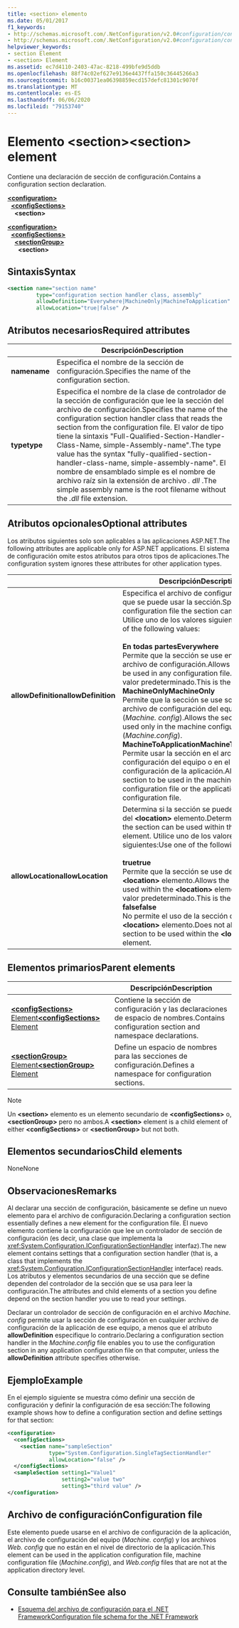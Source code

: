 ```yaml
---
title: <section> elemento
ms.date: 05/01/2017
f1_keywords:
- http://schemas.microsoft.com/.NetConfiguration/v2.0#configuration/configSections/section
- http://schemas.microsoft.com/.NetConfiguration/v2.0#configuration/configSections/sectionGroup/section
helpviewer_keywords:
- section Element
- <section> Element
ms.assetid: ec7d4110-2403-47ac-8218-499bfe9d5ddb
ms.openlocfilehash: 88f74c02ef627e9136e4437ffa150c36445266a3
ms.sourcegitcommit: b16c00371ea06398859ecd157defc81301c9070f
ms.translationtype: MT
ms.contentlocale: es-ES
ms.lasthandoff: 06/06/2020
ms.locfileid: "79153740"
---
```

# <a name="section-element"></a><span data-ttu-id="4041a-102">Elemento \<section></span><span class="sxs-lookup"><span data-stu-id="4041a-102">\<section> element</span></span>

<span data-ttu-id="4041a-103">Contiene una declaración de sección de configuración.</span><span class="sxs-lookup"><span data-stu-id="4041a-103">Contains a configuration section declaration.</span></span>

[**\<configuration>**](configuration-element.md)\
&nbsp;&nbsp;[**\<configSections>**](configsections-element-for-configuration.md)\
&nbsp;&nbsp;&nbsp;&nbsp;**\<section>**

[**\<configuration>**](configuration-element.md)\
&nbsp;&nbsp;[**\<configSections>**](configsections-element-for-configuration.md)\
&nbsp;&nbsp;&nbsp;&nbsp;[**\<sectionGroup>**](sectiongroup-element-for-configsections.md)\
&nbsp;&nbsp;&nbsp;&nbsp;&nbsp;&nbsp;**\<section>**

## <a name="syntax"></a><span data-ttu-id="4041a-104">Sintaxis</span><span class="sxs-lookup"><span data-stu-id="4041a-104">Syntax</span></span>

```xml
<section name="section name"
         type="configuration section handler class, assembly"
         allowDefinition="Everywhere|MachineOnly|MachineToApplication"
         allowLocation="true|false" />
```

## <a name="required-attributes"></a><span data-ttu-id="4041a-105">Atributos necesarios</span><span class="sxs-lookup"><span data-stu-id="4041a-105">Required attributes</span></span>

|           | <span data-ttu-id="4041a-106">Descripción</span><span class="sxs-lookup"><span data-stu-id="4041a-106">Description</span></span> |
| --------- | ----------- |
| <span data-ttu-id="4041a-107">**name**</span><span class="sxs-lookup"><span data-stu-id="4041a-107">**name**</span></span>  | <span data-ttu-id="4041a-108">Especifica el nombre de la sección de configuración.</span><span class="sxs-lookup"><span data-stu-id="4041a-108">Specifies the name of the configuration section.</span></span> |
| <span data-ttu-id="4041a-109">**type**</span><span class="sxs-lookup"><span data-stu-id="4041a-109">**type**</span></span>  | <span data-ttu-id="4041a-110">Especifica el nombre de la clase de controlador de la sección de configuración que lee la sección del archivo de configuración.</span><span class="sxs-lookup"><span data-stu-id="4041a-110">Specifies the name of the configuration section handler class that reads the section from the configuration file.</span></span> <span data-ttu-id="4041a-111">El valor de tipo tiene la sintaxis "Full-Qualified-Section-Handler-Class-Name, simple-Assembly-name".</span><span class="sxs-lookup"><span data-stu-id="4041a-111">The type value has the syntax "fully-qualified-section-handler-class-name, simple-assembly-name".</span></span> <span data-ttu-id="4041a-112">El nombre de ensamblado simple es el nombre de archivo raíz sin la extensión de archivo *. dll* .</span><span class="sxs-lookup"><span data-stu-id="4041a-112">The simple assembly name is the root filename without the *.dll* file extension.</span></span> |

## <a name="optional-attributes"></a><span data-ttu-id="4041a-113">Atributos opcionales</span><span class="sxs-lookup"><span data-stu-id="4041a-113">Optional attributes</span></span>

<span data-ttu-id="4041a-114">Los atributos siguientes solo son aplicables a las aplicaciones ASP.NET.</span><span class="sxs-lookup"><span data-stu-id="4041a-114">The following attributes are applicable only for ASP.NET applications.</span></span> <span data-ttu-id="4041a-115">El sistema de configuración omite estos atributos para otros tipos de aplicaciones.</span><span class="sxs-lookup"><span data-stu-id="4041a-115">The configuration system ignores these attributes for other application types.</span></span>

|                     | <span data-ttu-id="4041a-116">Descripción</span><span class="sxs-lookup"><span data-stu-id="4041a-116">Description</span></span> |
| ------------------- | ----------- |
| <span data-ttu-id="4041a-117">**allowDefinition**</span><span class="sxs-lookup"><span data-stu-id="4041a-117">**allowDefinition**</span></span> | <span data-ttu-id="4041a-118">Especifica el archivo de configuración en el que se puede usar la sección.</span><span class="sxs-lookup"><span data-stu-id="4041a-118">Specifies which configuration file the section can be used in.</span></span> <span data-ttu-id="4041a-119">Utilice uno de los valores siguientes:</span><span class="sxs-lookup"><span data-stu-id="4041a-119">Use one of the following values:</span></span><br><br><span data-ttu-id="4041a-120">**En todas partes**</span><span class="sxs-lookup"><span data-stu-id="4041a-120">**Everywhere**</span></span><br><span data-ttu-id="4041a-121">Permite que la sección se use en cualquier archivo de configuración.</span><span class="sxs-lookup"><span data-stu-id="4041a-121">Allows the section to be used in any configuration file.</span></span> <span data-ttu-id="4041a-122">Este es el valor predeterminado.</span><span class="sxs-lookup"><span data-stu-id="4041a-122">This is the default.</span></span><br><span data-ttu-id="4041a-123">**MachineOnly**</span><span class="sxs-lookup"><span data-stu-id="4041a-123">**MachineOnly**</span></span><br><span data-ttu-id="4041a-124">Permite que la sección se use solo en el archivo de configuración del equipo (*Machine. config*).</span><span class="sxs-lookup"><span data-stu-id="4041a-124">Allows the section to be used only in the machine configuration file (*Machine.config*).</span></span><br><span data-ttu-id="4041a-125">**MachineToApplication**</span><span class="sxs-lookup"><span data-stu-id="4041a-125">**MachineToApplication**</span></span><br><span data-ttu-id="4041a-126">Permite usar la sección en el archivo de configuración del equipo o en el archivo de configuración de la aplicación.</span><span class="sxs-lookup"><span data-stu-id="4041a-126">Allows the section to be used in the machine configuration file or the application configuration file.</span></span> |
| <span data-ttu-id="4041a-127">**allowLocation**</span><span class="sxs-lookup"><span data-stu-id="4041a-127">**allowLocation**</span></span>   | <span data-ttu-id="4041a-128">Determina si la sección se puede usar dentro del **\<location>** elemento.</span><span class="sxs-lookup"><span data-stu-id="4041a-128">Determines whether the section can be used within the **\<location>** element.</span></span> <span data-ttu-id="4041a-129">Utilice uno de los valores siguientes:</span><span class="sxs-lookup"><span data-stu-id="4041a-129">Use one of the following values:</span></span><br><br><span data-ttu-id="4041a-130">**true**</span><span class="sxs-lookup"><span data-stu-id="4041a-130">**true**</span></span><br><span data-ttu-id="4041a-131">Permite que la sección se use dentro del **\<location>** elemento.</span><span class="sxs-lookup"><span data-stu-id="4041a-131">Allows the section to be used within the **\<location>** element.</span></span> <span data-ttu-id="4041a-132">Este es el valor predeterminado.</span><span class="sxs-lookup"><span data-stu-id="4041a-132">This is the default.</span></span><br><span data-ttu-id="4041a-133">**false**</span><span class="sxs-lookup"><span data-stu-id="4041a-133">**false**</span></span><br><span data-ttu-id="4041a-134">No permite el uso de la sección dentro del **\<location>** elemento.</span><span class="sxs-lookup"><span data-stu-id="4041a-134">Does not allow the section to be used within the **\<location>** element.</span></span> |

## <a name="parent-elements"></a><span data-ttu-id="4041a-135">Elementos primarios</span><span class="sxs-lookup"><span data-stu-id="4041a-135">Parent elements</span></span>

|     | <span data-ttu-id="4041a-136">Descripción</span><span class="sxs-lookup"><span data-stu-id="4041a-136">Description</span></span> |
| --- | ----------- |
| [<span data-ttu-id="4041a-137">**\<configSections>** Element</span><span class="sxs-lookup"><span data-stu-id="4041a-137">**\<configSections>** Element</span></span>](configsections-element-for-configuration.md) | <span data-ttu-id="4041a-138">Contiene la sección de configuración y las declaraciones de espacio de nombres.</span><span class="sxs-lookup"><span data-stu-id="4041a-138">Contains configuration section and namespace declarations.</span></span> |
| [<span data-ttu-id="4041a-139">**\<sectionGroup>** Element</span><span class="sxs-lookup"><span data-stu-id="4041a-139">**\<sectionGroup>** Element</span></span>](sectiongroup-element-for-configsections.md) | <span data-ttu-id="4041a-140">Define un espacio de nombres para las secciones de configuración.</span><span class="sxs-lookup"><span data-stu-id="4041a-140">Defines a namespace for configuration sections.</span></span> |

> [!NOTE]
> <span data-ttu-id="4041a-141">Un **\<section>** elemento es un elemento secundario de **\<configSections>** o, **\<sectionGroup>** pero no ambos.</span><span class="sxs-lookup"><span data-stu-id="4041a-141">A **\<section>** element is a child element of either **\<configSections>** or **\<sectionGroup>** but not both.</span></span>

## <a name="child-elements"></a><span data-ttu-id="4041a-142">Elementos secundarios</span><span class="sxs-lookup"><span data-stu-id="4041a-142">Child elements</span></span>

<span data-ttu-id="4041a-143">None</span><span class="sxs-lookup"><span data-stu-id="4041a-143">None</span></span>

## <a name="remarks"></a><span data-ttu-id="4041a-144">Observaciones</span><span class="sxs-lookup"><span data-stu-id="4041a-144">Remarks</span></span>

<span data-ttu-id="4041a-145">Al declarar una sección de configuración, básicamente se define un nuevo elemento para el archivo de configuración.</span><span class="sxs-lookup"><span data-stu-id="4041a-145">Declaring a configuration section essentially defines a new element for the configuration file.</span></span> <span data-ttu-id="4041a-146">El nuevo elemento contiene la configuración que lee un controlador de sección de configuración (es decir, una clase que implementa la <xref:System.Configuration.IConfigurationSectionHandler> interfaz).</span><span class="sxs-lookup"><span data-stu-id="4041a-146">The new element contains settings that a configuration section handler (that is, a class that implements the <xref:System.Configuration.IConfigurationSectionHandler> interface) reads.</span></span> <span data-ttu-id="4041a-147">Los atributos y elementos secundarios de una sección que se define dependen del controlador de la sección que se usa para leer la configuración.</span><span class="sxs-lookup"><span data-stu-id="4041a-147">The attributes and child elements of a section you define depend on the section handler you use to read your settings.</span></span>

<span data-ttu-id="4041a-148">Declarar un controlador de sección de configuración en el archivo *Machine. config* permite usar la sección de configuración en cualquier archivo de configuración de la aplicación de ese equipo, a menos que el atributo **allowDefinition** especifique lo contrario.</span><span class="sxs-lookup"><span data-stu-id="4041a-148">Declaring a configuration section handler in the *Machine.config* file enables you to use the configuration section in any application configuration file on that computer, unless the **allowDefinition** attribute specifies otherwise.</span></span>

## <a name="example"></a><span data-ttu-id="4041a-149">Ejemplo</span><span class="sxs-lookup"><span data-stu-id="4041a-149">Example</span></span>

<span data-ttu-id="4041a-150">En el ejemplo siguiente se muestra cómo definir una sección de configuración y definir la configuración de esa sección:</span><span class="sxs-lookup"><span data-stu-id="4041a-150">The following example shows how to define a configuration section and define settings for that section:</span></span>

```xml
<configuration>
  <configSections>
    <section name="sampleSection"
             type="System.Configuration.SingleTagSectionHandler"
             allowLocation="false" />
  </configSections>
  <sampleSection setting1="Value1"
                 setting2="value two"
                 setting3="third value" />
</configuration>
```

## <a name="configuration-file"></a><span data-ttu-id="4041a-151">Archivo de configuración</span><span class="sxs-lookup"><span data-stu-id="4041a-151">Configuration file</span></span>

<span data-ttu-id="4041a-152">Este elemento puede usarse en el archivo de configuración de la aplicación, el archivo de configuración del equipo (*Machine. config*) y los archivos *Web. config* que no están en el nivel de directorio de la aplicación.</span><span class="sxs-lookup"><span data-stu-id="4041a-152">This element can be used in the application configuration file, machine configuration file (*Machine.config*), and *Web.config* files that are not at the application directory level.</span></span>

## <a name="see-also"></a><span data-ttu-id="4041a-153">Consulte también</span><span class="sxs-lookup"><span data-stu-id="4041a-153">See also</span></span>

- [<span data-ttu-id="4041a-154">Esquema del archivo de configuración para el .NET Framework</span><span class="sxs-lookup"><span data-stu-id="4041a-154">Configuration file schema for the .NET Framework</span></span>](index.md)
